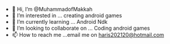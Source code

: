 - 👋 Hi, I’m @MuhammadofMakkah
- 👀 I’m interested in ... creating android games
- 🌱 I’m currently learning ... Android Ndk
- 💞️ I’m looking to collaborate on ... Coding android games
- 📫 How to reach me ...email me on haris202120@hotmail.com

<!---
MuhammadofMakkah/MuhammadofMakkah is a ✨ special ✨ repository because its `README.md` (this file) appears on your GitHub profile.
You can click the Preview link to take a look at your changes.
--->
